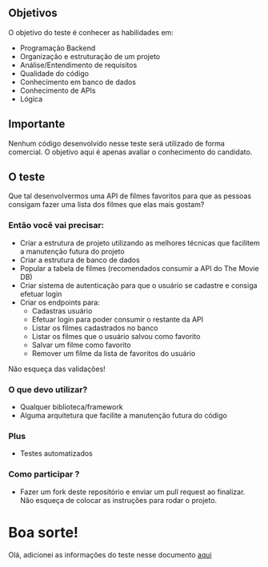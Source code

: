 ## Objetivos
O objetivo do teste é conhecer as habilidades em:
- Programação Backend 
- Organização e estruturação de um projeto
- Análise/Entendimento de requisitos
- Qualidade do código
- Conhecimento em banco de dados
- Conhecimento de APIs
- Lógica

## Importante
Nenhum código desenvolvido nesse teste será utilizado de forma comercial. O objetivo aqui é apenas avaliar o conhecimento do candidato.

## O teste
Que tal desenvolvermos uma API de filmes favoritos para que as pessoas consigam fazer uma lista dos filmes que elas mais gostam?

### Então você vai precisar:
- Criar a estrutura de projeto utilizando as melhores técnicas que facilitem a manutenção futura do projeto
- Criar a estrutura de banco de dados
- Popular a tabela de filmes (recomendados consumir a API do The Movie DB)
- Criar sistema de autenticação para que o usuário se cadastre e consiga efetuar login
- Criar os endpoints para:
  - Cadastras usuário
  - Efetuar login para poder consumir o restante da API
  - Listar os filmes cadastrados no banco
  - Listar os filmes que o usuário salvou como favorito
  - Salvar um filme como favorito
  - Remover um filme da lista de favoritos do usuário
  
Não esqueça das validações!

### O que devo utilizar?
- Qualquer biblioteca/framework
- Alguma arquitetura que facilite a manutenção futura do código

### Plus
- Testes automatizados

### Como participar ?
- Fazer um fork deste repositório e enviar um pull request ao finalizar. Não esqueça de colocar as instruções para rodar o projeto.


# Boa sorte!

Olá, adicionei as informações do teste nesse documento [aqui](DOCS.md)